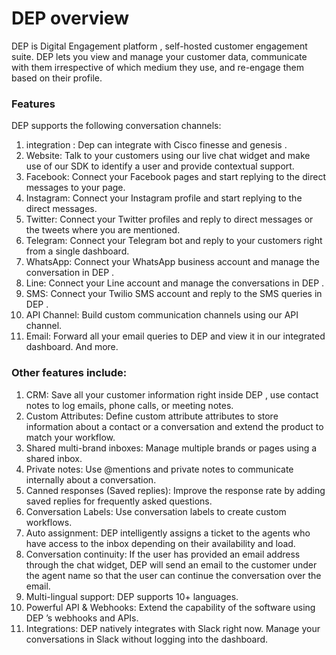 # DEP overview 

DEP is Digital Engagement platform  , self-hosted customer engagement suite. DEP lets you view and manage your customer data, communicate with them irrespective of which medium they use, and re-engage them based on their profile.

### Features

DEP  supports the following conversation channels:
1. integration  : Dep can integrate with Cisco finesse and genesis . 
2. Website: Talk to your customers using our live chat widget and make use of our SDK to identify a user and provide contextual support.
3. Facebook: Connect your Facebook pages and start replying to the direct messages to your page.
4. Instagram: Connect your Instagram profile and start replying to the direct messages.
5. Twitter: Connect your Twitter profiles and reply to direct messages or the tweets where you are mentioned.
6. Telegram: Connect your Telegram bot and reply to your customers right from a single dashboard.
7. WhatsApp: Connect your WhatsApp business account and manage the conversation in DEP .
8. Line: Connect your Line account and manage the conversations in DEP .
9. SMS: Connect your Twilio SMS account and reply to the SMS queries in DEP .
10. API Channel: Build custom communication channels using our API channel.
11. Email: Forward all your email queries to DEP  and view it in our integrated dashboard.
And more.

### Other features include:

1. CRM: Save all your customer information right inside DEP , use contact notes to log emails, phone calls, or meeting notes.
2. Custom Attributes: Define custom attribute attributes to store information about a contact or a conversation and extend the product to match your workflow.
3. Shared multi-brand inboxes: Manage multiple brands or pages using a shared inbox.
4. Private notes: Use @mentions and private notes to communicate internally about a conversation.
5. Canned responses (Saved replies): Improve the response rate by adding saved replies for frequently asked questions.
6. Conversation Labels: Use conversation labels to create custom workflows.
7. Auto assignment: DEP  intelligently assigns a ticket to the agents who have access to the inbox depending on their availability and load.
8. Conversation continuity: If the user has provided an email address through the chat widget, DEP  will send an email to the customer under the agent name so that the user can continue the conversation over the email.
9. Multi-lingual support: DEP  supports 10+ languages.
10. Powerful API & Webhooks: Extend the capability of the software using DEP ’s webhooks and APIs.
11. Integrations: DEP  natively integrates with Slack right now. Manage your conversations in Slack without logging into the dashboard.